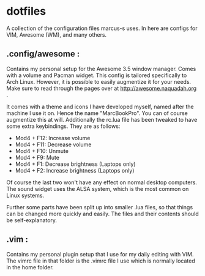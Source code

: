 # dotfiles
A collection of the configuration files marcus-s uses. In here are configs for VIM, Awesome (WM), and many others.

## .config/awesome :
Contains my personal setup for the Awesome 3.5 window manager. Comes with a volume and Pacman widget. This config is tailored specifically to Arch Linux. However, it is possible to easily augmentize it for your needs. Make sure to read through the pages over at http://awesome.naquadah.org .

It comes with a theme and icons I have developed myself, named after the machine I use it on. Hence the name "MarcBookPro". You can of course augmentize this at will. Additionally the rc.lua file has been tweaked to have some extra keybindings. They are as follows:

- Mod4 + F12: Increase volume
- Mod4 + F11: Decrease volume
- Mod4 + F10: Unmute
- Mod4 + F9: Mute
- Mod4 + F1: Decrease brightness (Laptops only)
- Mod4 + F2: Increase brightness (Laptops only)

Of course the last two won't have any effect on normal desktop computers. The sound widget uses the ALSA system, which is the most common on Linux systems.

Further some parts have been split up into smaller .lua files, so that things can be changed more quickly and easily. The files and their contents should be self-explanatory.


## .vim :
Contains my personal plugin setup that I use for my daily editing with VIM. The vimrc file in that folder is the .vimrc file I use which is normally located in the home folder.
